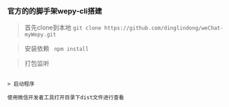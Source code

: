 ### 官方的的脚手架wepy-cli搭建

> 首先clone到本地
``` git clone https://github.com/dinglindong/weChat-myWepy.git ```

> 安装依赖
``` npm install```

> 打包监听
``` wepy build --watch 

> 启动程序

使用微信开发者工具打开目录下dist文件进行查看



